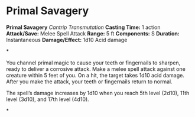 # Primal Savagery

**Primal Savagery**
_Cantrip Transmutation_
**Casting Time:** 1 action
**Attack/Save:** Melee Spell Attack
**Range:** 5 ft
**Components:** S
**Duration:** Instantaneous
**Damage/Effect:** 1d10 Acid damage

*<p class="Core-Styles_Core-Body">You channel primal magic to cause your teeth or fingernails to sharpen, ready to deliver a corrosive attack. Make a melee spell attack against one creature within 5 feet of you. On a hit, the target takes 1d10 acid damage. After you make the attack, your teeth or fingernails return to normal.</p>
<p class="Core-Styles_Core-Body">The spell’s damage increases by 1d10 when you reach 5th level (2d10), 11th level (3d10), and 17th level (4d10).</p>*